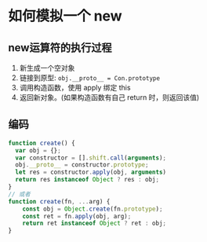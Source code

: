 # 如何模拟一个 new

## new运算符的执行过程
1. 新生成一个空对象
2. 链接到原型: `obj.__proto__ = Con.prototype`
3. 调用构造函数，使用 apply 绑定 this
4. 返回新对象。(如果构造函数有自己 return 时，则返回该值)

## 编码
```js
function create() {
  var obj = {};
  var constructor = [].shift.call(arguments);
  obj.__proto__ = constructor.prototype;
  let res = constructor.apply(obj, arguments)
  return res instanceof Object ? res : obj;
}
// 或者
function create(fn, ...arg) {
    const obj = Object.create(fn.prototype);
    const ret = fn.apply(obj, arg);
    return ret instanceof Object ? ret : obj;
}
```
